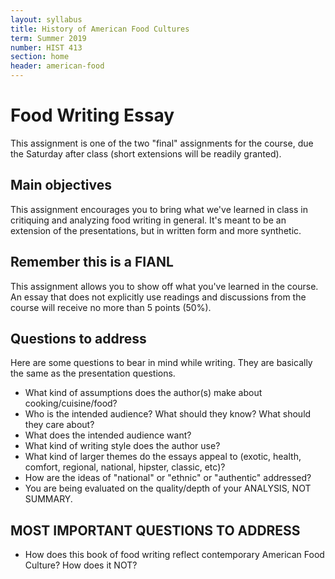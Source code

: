 ```yaml
---
layout: syllabus
title: History of American Food Cultures
term: Summer 2019
number: HIST 413
section: home
header: american-food
---
```

# Food Writing Essay
This assignment is one of the two "final" assignments for the course, due the Saturday after class (short extensions will be readily granted).

## Main objectives
This assignment encourages you to bring what we've learned in class in critiquing and analyzing food writing in general. It's meant to be an extension of the presentations, but in written form and more synthetic.

## Remember this is a FIANL
This assignment allows you to show off what you've learned in the course. An essay that does not explicitly use readings and discussions from the course will receive no more than 5 points (50%).

## Questions to address
Here are some questions to bear in mind while writing. They are basically the same as the presentation questions.
- What kind of assumptions does the author(s) make about cooking/cuisine/food?
- Who is the intended audience? What should they know? What should they care about?
- What does the intended audience want?
- What kind of writing style does the author use?
- What kind of larger themes do the essays appeal to (exotic, health, comfort, regional, national, hipster, classic, etc)?
- How are the ideas of "national" or "ethnic" or "authentic" addressed?
- You are being evaluated on the quality/depth of your ANALYSIS, NOT SUMMARY.

## MOST IMPORTANT QUESTIONS TO ADDRESS
- How does this book of food writing reflect contemporary American Food Culture? How does it NOT?
